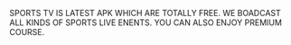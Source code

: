SPORTS TV IS LATEST APK WHICH ARE TOTALLY FREE. WE BOADCAST ALL KINDS OF SPORTS LIVE ENENTS. YOU CAN ALSO ENJOY PREMIUM COURSE.
